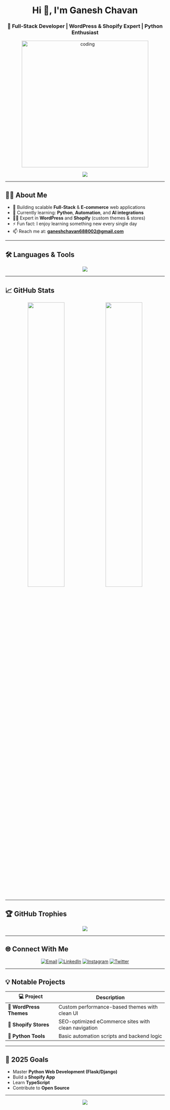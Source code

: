 <h1 align="center">Hi 👋, I'm Ganesh Chavan</h1>
<h3 align="center">🚀 Full-Stack Developer | WordPress & Shopify Expert | Python Enthusiast</h3>

<p align="center">
  <img src="https://raw.githubusercontent.com/abhisheknaiidu/abhisheknaiidu/master/code.gif" alt="coding" width="400"/>
</p>

<p align="center">
  <img src="https://readme-typing-svg.herokuapp.com?font=Fira+Code&size=24&pause=1000&color=00FFB2&center=true&vCenter=true&width=500&lines=Crafting+Beautiful+Web+Experiences;WordPress+%7C+Shopify+%7C+Python;Always+learning+%F0%9F%92%AB" />
</p>

---

## 🧑‍💻 About Me

- 🔭 Building scalable **Full-Stack** & **E-commerce** web applications  
- 🌱 Currently learning: **Python**, **Automation**, and **AI integrations**  
- 👨‍💻 Expert in **WordPress** and **Shopify** (custom themes & stores)  
- ⚡ Fun fact: I enjoy learning something new every single day  
- 📫 Reach me at: **ganeshchavan688002@gmail.com**

---

## 🛠️ Languages & Tools

<p align="center">
  <img src="https://skillicons.dev/icons?i=html,css,js,react,python,java,mysql,wordpress,vscode,git,github,figma,linux" />
</p>

---

## 📈 GitHub Stats

<p align="center">
  <img src="https://github-readme-stats.vercel.app/api?username=ganuchavan8491&show_icons=true&theme=tokyonight&hide_border=true" width="48%" />
  <img src="https://github-readme-stats.vercel.app/api/top-langs/?username=ganuchavan8491&layout=compact&theme=tokyonight&hide_border=true" width="48%" />
</p>

---

## 🏆 GitHub Trophies

<p align="center">
  <img src="https://github-profile-trophy.vercel.app/?username=ganuchavan8491&theme=tokyonight&no-bg=true&margin-w=15" />
</p>

---

## 🌐 Connect With Me

<p align="center">
  <a href="mailto:ganeshchavan688002@gmail.com"><img src="https://skillicons.dev/icons?i=gmail" alt="Email" /></a>
  <a href="https://linkedin.com/in/ganeshchavan8491/"><img src="https://skillicons.dev/icons?i=linkedin" alt="LinkedIn" /></a>
  <a href="https://www.instagram.com/ganeshchavan_gc/"><img src="https://skillicons.dev/icons?i=instagram" alt="Instagram" /></a>
  <a href="https://x.com/ganeshchavan_gc/"><img src="https://skillicons.dev/icons?i=twitter" alt="Twitter" /></a>
</p>

---

## 💡 Notable Projects

| 💻 Project | Description |
|-----------|-------------|
| 🧩 **WordPress Themes** | Custom performance-based themes with clean UI |
| 🛒 **Shopify Stores** | SEO-optimized eCommerce sites with clean navigation |
| 🧠 **Python Tools** | Basic automation scripts and backend logic |

---

## 🎯 2025 Goals

- Master **Python Web Development (Flask/Django)**  
- Build a **Shopify App**  
- Learn **TypeScript**  
- Contribute to **Open Source**

---

<p align="center">
  <img src="https://readme-typing-svg.herokuapp.com?font=Fira+Code&size=20&pause=2000&color=42F5D1&center=true&vCenter=true&width=500&lines=Open+for+Collaboration+%F0%9F%91%8D;Let's+Build+Something+Awesome+%F0%9F%9A%80" />
</p>